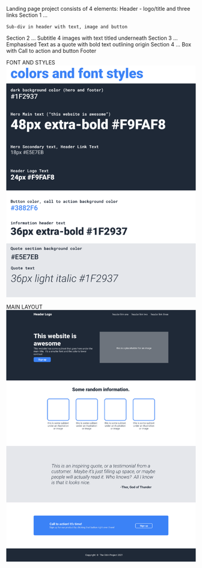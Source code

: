 Landing page project
consists of 4 elements:
Header - logo/title and three links
Section 1 ...
    
    Sub-div in header with text, image and button
Section 2 ...
    Subtitle
    4 images with text titled underneath
Section 3 ...
    Emphasised Text as a quote with bold text outlining origin
Section 4 ...
    Box with Call to action and button
Footer

FONT AND STYLES
![alt text](image.png)





MAIN LAYOUT
![alt text](image-2.png)
